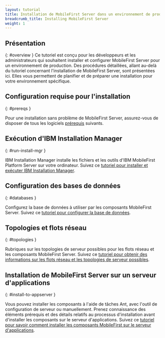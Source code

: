 ```yaml
---
layout: tutorial
title: Installation de MobileFirst Server dans un environnement de production
breadcrumb_title: Installing MobileFirst Server
weight: 1
---
```

<!-- NLS_CHARSET=UTF-8 -->
## Présentation
{: #overview }
Ce tutoriel est conçu pour les développeurs et les administrateurs qui souhaitent installer et configurer MobileFirst Server pour un environnement de production.
Des procédures détaillées, allant au-delà du tutoriel concernant l'installation de MobileFirst Server, sont présentées ici. Elles vous permettent de planifier et de préparer une installation pour votre environnement spécifique.


## Configuration requise pour l'installation
{: #prereqs }

Pour une installation sans problème de MobileFirst Server, assurez-vous de disposer de tous les logiciels [prérequis](prereqs) suivants.

## Exécution d'IBM Installation Manager
{: #run-install-mgr }

IBM Installation Manager installe les fichiers et les outils d'IBM MobileFirst Platform Server sur votre ordinateur. Suivez ce [tutoriel pour installer et exécuter IBM Installation Manager](../installation-manager).

## Configuration des bases de données
{: #databases }

Configurez la base de données à utiliser par les composants MobileFirst Server. Suivez ce [tutoriel pour configurer la base de données](databases).

## Topologies et flots réseau
{: #topologies }

Rubriques sur les topologies de serveur possibles pour les flots réseau et les composants MobileFirst Server. Suivez ce [tutoriel pour obtenir des informations sur les flots réseau et les topologies de serveur possibles](topologies).

## Installation de MobileFirst Server sur un serveur d'applications
{: #install-to-appserver }

Vous pouvez installer les composants à l'aide de tâches Ant, avec l'outil de configuration de serveur ou manuellement. Prenez connaissance des éléments prérequis et des détails relatifs au processus d'installation avant d'installer les composants sur le serveur d'applications. Suivez ce [tutoriel pour savoir comment installer les composants MobileFirst sur le serveur d'applications](appserver).
